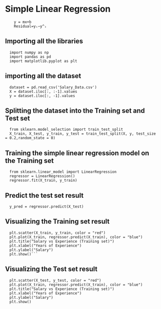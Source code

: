 # Simple Linear Regression

```
	y = mx+b
	Residual=yᵢ−y^ᵢ

```

## Importing all the libraries

```
  import numpy as np
  import pandas as pd
  import matplotlib.pyplot as plt
```

## importing all the dataset

```
  dataset = pd.read_csv('Salary_Data.csv')
  X = dataset.iloc[:, :-1].values
  y = dataset.iloc[:, -1].values
```

## Splitting the dataset into the Training set and Test set

```
  from sklearn.model_selection import train_test_split
  X_train, X_test, y_train, y_test = train_test_split(X, y, test_size = 0.2,random_state = 0)
```

## Training the simple linear regression model on the Training set

```
  from sklearn.linear_model import LinearRegression
  regressor = LinearRegression()
  regressor.fit(X_train, y_train)
```

## Predict the test set result

```
  y_pred = regressor.predict(X_test)
```

## Visualizing the Training set result

````
  plt.scatter(X_train, y_train, color = "red")
  plt.plot(X_train, regressor.predict(X_train), color = "blue")
  plt.title("Salary vs Experience (Training set)")
  plt.xlabel("Years of Experience")
  plt.ylabel("Salary")
  plt.show()```
````

## Visualizing the Test set result

```
  plt.scatter(X_test, y_test, color = "red")
  plt.plot(X_train, regressor.predict(X_train), color = "blue")
  plt.title("Salary vs Experience (Training set)")
  plt.xlabel("Years of Experience")
  plt.ylabel("Salary")
  plt.show()
```
